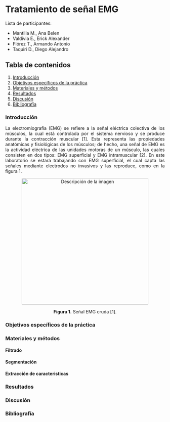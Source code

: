 # Tratamiento de señal EMG
Lista de participantes:  
- Mantilla M., Ana Belen  
- Valdivia E., Erick Alexander   
- Flórez T., Armando Antonio  
- Taquiri D., Diego Alejandro

## Tabla de contenidos
1. [Introducción](https://github.com/diego-taquiri/ISB-equipo11/blob/main/Documentaci%C3%B3n/Laboratorio%2011/Procesamiento_EMG.md#introducci%C3%B3n)
2. [Objetivos específicos de la práctica](https://github.com/diego-taquiri/ISB-equipo11/blob/main/Documentaci%C3%B3n/Laboratorio%2011/Procesamiento_EMG.md#objetivos-espec%C3%ADficos-de-la-pr%C3%A1ctica)
3. [Materiales y métodos](https://github.com/diego-taquiri/ISB-equipo11/blob/main/Documentaci%C3%B3n/Laboratorio%2011/Procesamiento_EMG.md#materiales-y-m%C3%A9todos)
5. [Resultados](https://github.com/diego-taquiri/ISB-equipo11/blob/main/Documentaci%C3%B3n/Laboratorio%2011/Procesamiento_EMG.md#resultados)
6. [Discusión](https://github.com/diego-taquiri/ISB-equipo11/blob/main/Documentaci%C3%B3n/Laboratorio%2011/Procesamiento_EMG.md#discusi%C3%B3n)
7. [Bibliografía](https://github.com/diego-taquiri/ISB-equipo11/blob/main/Documentaci%C3%B3n/Laboratorio%2011/Procesamiento_EMG.md#bibliograf%C3%ADa)

### Introducción
<p align="justify"> La electromiografía (EMG) se refiere a la señal eléctrica colectiva de los músculos, la cual está controlada por el sistema nervioso y se produce durante la contracción muscular [1]. Esta representa las propiedades anatómicas y fisiológicas de los músculos; de hecho, una señal de EMG es la actividad eléctrica de las unidades motoras de un músculo, las cuales consisten en dos tipos: EMG superficial y EMG intramuscular [2]. En este laboratorio se estará trabajando con EMG superficial, el cual capta las señales mediante electrodos no invasivos y las reproduce, como en la figura 1. 

<p align="center">
<img src="" alt="Descripción de la imagen" width="400"><br> 
<p align="center"><b>Figura 1.</b> Señal EMG cruda [1]. <br> 


### Objetivos específicos de la práctica


### Materiales y métodos

#### Filtrado 
#### Segmentación
#### Extracción de caracteristicas

### Resultados

### Discusión

### Bibliografía
